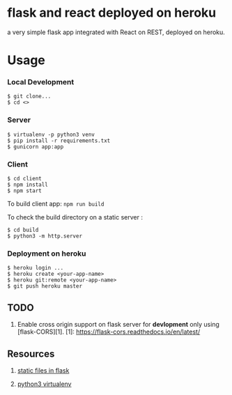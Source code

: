 # flask and react deployed on heroku
a very simple flask app integrated with React on REST, deployed on heroku.

# Usage

### Local Development
```
$ git clone...
$ cd <>
```
### Server

```
$ virtualenv -p python3 venv
$ pip install -r requirements.txt
$ gunicorn app:app
```

### Client
```
$ cd client
$ npm install
$ npm start
```
To build client app: `npm run build`

To check the build directory on a static server :
```
$ cd build
$ python3 -m http.server
```

### Deployment on heroku
```
$ heroku login ...
$ heroku create <your-app-name>
$ heroku git:remote <your-app-name>
$ git push heroku master
```

## TODO
1. Enable cross origin support on flask server for **devlopment** only using [flask-CORS][1].
[1]: https://flask-cors.readthedocs.io/en/latest/
## Resources

1. [static files in flask](https://stackoverflow.com/questions/20646822/how-to-serve-static-files-in-flask)

1. [python3 virtualenv](https://stackoverflow.com/questions/23842713/using-python-3-in-virtualenv)

